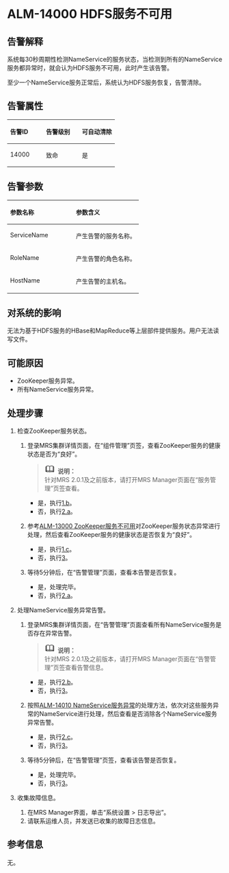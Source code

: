 # ALM-14000 HDFS服务不可用<a name="ZH-CN_TOPIC_0191883090"></a>

## 告警解释<a name="zh-cn_topic_0191813870_section18389930"></a>

系统每30秒周期性检测NameService的服务状态，当检测到所有的NameService服务都异常时，就会认为HDFS服务不可用，此时产生该告警。

至少一个NameService服务正常后，系统认为HDFS服务恢复，告警清除。

## 告警属性<a name="zh-cn_topic_0191813870_section31291646"></a>

<a name="zh-cn_topic_0191813870_table21421675"></a>
<table><thead align="left"><tr id="zh-cn_topic_0191813870_row9119245"><th class="cellrowborder" valign="top" width="33.33333333333333%" id="mcps1.1.4.1.1"><p id="zh-cn_topic_0191813870_p461342"><a name="zh-cn_topic_0191813870_p461342"></a><a name="zh-cn_topic_0191813870_p461342"></a>告警ID</p>
</th>
<th class="cellrowborder" valign="top" width="33.33333333333333%" id="mcps1.1.4.1.2"><p id="zh-cn_topic_0191813870_p37368736"><a name="zh-cn_topic_0191813870_p37368736"></a><a name="zh-cn_topic_0191813870_p37368736"></a>告警级别</p>
</th>
<th class="cellrowborder" valign="top" width="33.33333333333333%" id="mcps1.1.4.1.3"><p id="zh-cn_topic_0191813870_p6968762"><a name="zh-cn_topic_0191813870_p6968762"></a><a name="zh-cn_topic_0191813870_p6968762"></a>可自动清除</p>
</th>
</tr>
</thead>
<tbody><tr id="zh-cn_topic_0191813870_row27598869"><td class="cellrowborder" valign="top" width="33.33333333333333%" headers="mcps1.1.4.1.1 "><p id="zh-cn_topic_0191813870_p20915929"><a name="zh-cn_topic_0191813870_p20915929"></a><a name="zh-cn_topic_0191813870_p20915929"></a>14000</p>
</td>
<td class="cellrowborder" valign="top" width="33.33333333333333%" headers="mcps1.1.4.1.2 "><p id="zh-cn_topic_0191813870_p16468652"><a name="zh-cn_topic_0191813870_p16468652"></a><a name="zh-cn_topic_0191813870_p16468652"></a>致命</p>
</td>
<td class="cellrowborder" valign="top" width="33.33333333333333%" headers="mcps1.1.4.1.3 "><p id="zh-cn_topic_0191813870_p58892473"><a name="zh-cn_topic_0191813870_p58892473"></a><a name="zh-cn_topic_0191813870_p58892473"></a>是</p>
</td>
</tr>
</tbody>
</table>

## 告警参数<a name="zh-cn_topic_0191813870_section13189358"></a>

<a name="zh-cn_topic_0191813870_table5560998"></a>
<table><thead align="left"><tr id="zh-cn_topic_0191813870_row7715150"><th class="cellrowborder" valign="top" width="50%" id="mcps1.1.3.1.1"><p id="zh-cn_topic_0191813870_p20947391"><a name="zh-cn_topic_0191813870_p20947391"></a><a name="zh-cn_topic_0191813870_p20947391"></a>参数名称</p>
</th>
<th class="cellrowborder" valign="top" width="50%" id="mcps1.1.3.1.2"><p id="zh-cn_topic_0191813870_p19017142"><a name="zh-cn_topic_0191813870_p19017142"></a><a name="zh-cn_topic_0191813870_p19017142"></a>参数含义</p>
</th>
</tr>
</thead>
<tbody><tr id="zh-cn_topic_0191813870_row63993496"><td class="cellrowborder" valign="top" width="50%" headers="mcps1.1.3.1.1 "><p id="zh-cn_topic_0191813870_p16090703"><a name="zh-cn_topic_0191813870_p16090703"></a><a name="zh-cn_topic_0191813870_p16090703"></a>ServiceName</p>
</td>
<td class="cellrowborder" valign="top" width="50%" headers="mcps1.1.3.1.2 "><p id="zh-cn_topic_0191813870_p28278595"><a name="zh-cn_topic_0191813870_p28278595"></a><a name="zh-cn_topic_0191813870_p28278595"></a>产生告警的服务名称。</p>
</td>
</tr>
<tr id="zh-cn_topic_0191813870_row53180767"><td class="cellrowborder" valign="top" width="50%" headers="mcps1.1.3.1.1 "><p id="zh-cn_topic_0191813870_p12674872"><a name="zh-cn_topic_0191813870_p12674872"></a><a name="zh-cn_topic_0191813870_p12674872"></a>RoleName</p>
</td>
<td class="cellrowborder" valign="top" width="50%" headers="mcps1.1.3.1.2 "><p id="zh-cn_topic_0191813870_p20031746"><a name="zh-cn_topic_0191813870_p20031746"></a><a name="zh-cn_topic_0191813870_p20031746"></a>产生告警的角色名称。</p>
</td>
</tr>
<tr id="zh-cn_topic_0191813870_row46067993"><td class="cellrowborder" valign="top" width="50%" headers="mcps1.1.3.1.1 "><p id="zh-cn_topic_0191813870_p40519951"><a name="zh-cn_topic_0191813870_p40519951"></a><a name="zh-cn_topic_0191813870_p40519951"></a>HostName</p>
</td>
<td class="cellrowborder" valign="top" width="50%" headers="mcps1.1.3.1.2 "><p id="zh-cn_topic_0191813870_p60890569"><a name="zh-cn_topic_0191813870_p60890569"></a><a name="zh-cn_topic_0191813870_p60890569"></a>产生告警的主机名。</p>
</td>
</tr>
</tbody>
</table>

## 对系统的影响<a name="zh-cn_topic_0191813870_section51595365"></a>

无法为基于HDFS服务的HBase和MapReduce等上层部件提供服务。用户无法读写文件。

## 可能原因<a name="zh-cn_topic_0191813870_section61705107"></a>

-   ZooKeeper服务异常。
-   所有NameService服务异常。

## 处理步骤<a name="zh-cn_topic_0191813870_section18475057"></a>

1.  检查ZooKeeper服务状态。
    1.  登录MRS集群详情页面，在“组件管理”页签，查看ZooKeeper服务的健康状态是否为“良好”。

        >![](public_sys-resources/icon-note.gif) **说明：**   
        >针对MRS 2.0.1及之前版本，请打开MRS Manager页面在“服务管理”页签查看。  

        -   是，执行[1.b](#zh-cn_topic_0191813870_cn_58_42_000001_4_mmccppss_ss2)。
        -   否，执行[2.a](#zh-cn_topic_0191813870_cn_58_42_000001_4_mmccppss_ss4)。

    2.  <a name="zh-cn_topic_0191813870_cn_58_42_000001_4_mmccppss_ss2"></a>参考[ALM-13000 ZooKeeper服务不可用](ALM-13000-ZooKeeper服务不可用.md#ZH-CN_TOPIC_0191883087)对ZooKeeper服务状态异常进行处理，然后查看ZooKeeper服务的健康状态是否恢复为“良好”。
        -   是，执行[1.c](#zh-cn_topic_0191813870_cn_58_42_000001_4_mmccppss_ss3)。
        -   否，执行[3](#zh-cn_topic_0191813870_li572522141314)。

    3.  <a name="zh-cn_topic_0191813870_cn_58_42_000001_4_mmccppss_ss3"></a>等待5分钟后，在“告警管理”页面，查看本告警是否恢复。
        -   是，处理完毕。
        -   否，执行[2.a](#zh-cn_topic_0191813870_cn_58_42_000001_4_mmccppss_ss4)。

2.  处理NameService服务异常告警。
    1.  <a name="zh-cn_topic_0191813870_cn_58_42_000001_4_mmccppss_ss4"></a>登录MRS集群详情页面，在“告警管理”页面查看所有NameService服务是否存在异常告警。

        >![](public_sys-resources/icon-note.gif) **说明：**   
        >针对MRS 2.0.1及之前版本，请打开MRS Manager页面在“告警管理”页签查看告警信息。  

        -   是，执行[2.b](#zh-cn_topic_0191813870_cn_58_42_000001_4_mmccppss_ss5)。
        -   否，执行[3](#zh-cn_topic_0191813870_li572522141314)。

    2.  <a name="zh-cn_topic_0191813870_cn_58_42_000001_4_mmccppss_ss5"></a>按照[ALM-14010 NameService服务异常](ALM-14010-NameService服务异常.md#ZH-CN_TOPIC_0191883099)的处理方法，依次对这些服务异常的NameService进行处理，然后查看是否消除各个NameService服务异常告警。
        -   是，执行[2.c](#zh-cn_topic_0191813870_cn_58_42_000001_4_mmccppss_checkbk_5)。
        -   否，执行[3](#zh-cn_topic_0191813870_li572522141314)。

    3.  <a name="zh-cn_topic_0191813870_cn_58_42_000001_4_mmccppss_checkbk_5"></a>等待5分钟后，在“告警管理”页签，查看该告警是否恢复。
        -   是，处理完毕。
        -   否，执行[3](#zh-cn_topic_0191813870_li572522141314)。

3.  <a name="zh-cn_topic_0191813870_li572522141314"></a>收集故障信息。
    1.  在MRS Manager界面，单击“系统设置 \> 日志导出”。
    2.  请联系运维人员，并发送已收集的故障日志信息。


## 参考信息<a name="zh-cn_topic_0191813870_section32057793"></a>

无。

